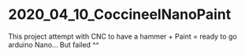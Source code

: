 # 2020_04_10_CoccineelNanoPaint
This project attempt with CNC to have a hammer + Paint = ready to go arduino Nano... But failed ^^

